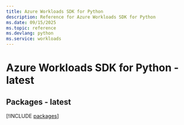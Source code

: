 ```yaml
---
title: Azure Workloads SDK for Python
description: Reference for Azure Workloads SDK for Python
ms.date: 09/15/2025
ms.topic: reference
ms.devlang: python
ms.service: workloads
---
```

# Azure Workloads SDK for Python - latest
## Packages - latest
[!INCLUDE [packages](workloads-index.md)]